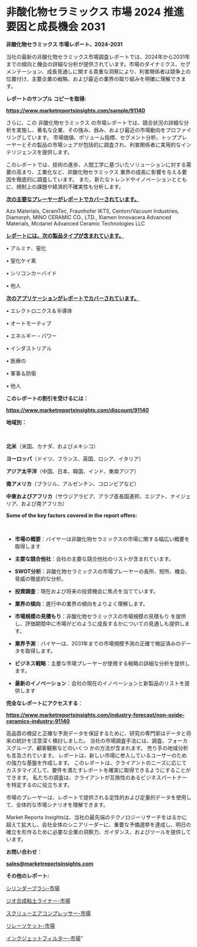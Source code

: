 # 非酸化物セラミックス 市場 2024 推進要因と成長機会 2031

<strong>非酸化物セラミックス 市場レポート、2024-2031</strong>

当社の最新の非酸化物セラミックス市場調査レポートでは、2024年から2031年までの傾向と機会の詳細な分析が提供されています。市場のダイナミクス、セグメンテーション、成長見通しに関する貴重な洞察により、利害関係者は競争上の位置付け、主要企業の戦略、および最近の業界の取り組みを明確に理解できます。



<strong>レポートのサンプル コピーを取得:</strong> <a href=https://www.marketreportsinsights.com/sample/91140>

<strong><u>https://www.marketreportsinsights.com/sample/91140</u></strong></a>

さらに、この 非酸化物セラミックス の市場レポートでは、競合状況の詳細な分析を実施し、著名な企業、その強み、弱み、および最近の市場動向をプロファイリングしています。 市場価値、ボリューム指標、セグメント分析、トッププレーヤーとその製品の市場シェアが包括的に調査され、利害関係者に実用的なインテリジェンスを提供します。

このレポートでは、技術の進歩、人間工学に基づいたソリューションに対する需要の高まり、工業化など、非酸化物セラミックス 業界の成長に影響を与える要因を徹底的に調査しています。 また、新たなトレンドやイノベーションとともに、規制上の課題や経済的不確実性も分析します。



<strong><u>次の主要なプレーヤーがレポートでカバーされています。</u></strong>

Azo Materials, CeramTec, Fraunhofer IKTS, Centorr/Vacuum Industries, Diamorph, MINO CERAMIC CO., LTD., Xiamen Innovacera Advanced Materials, Mcdanel Advanced Ceramic Technologies LLC



<strong><u><b>レポートには、次の製品タイプが含まれています。</b></u></strong>

• アルミナ、窒化

• 窒化ケイ素

• シリコンカーバイド

• 他人



<strong><u><b>次のアプリケーションがレポートでカバーされています。</b></u></strong>

• エレクトロニクス＆半導体

• オートモーティブ

• エネルギー・パワー

• インダストリアル

• 医療の

• 軍事＆防衛

• 他人



<strong><b>このレポートの割引を受けるには：</b></strong>

<a href=https://www.marketreportsinsights.com/discount/91140>

<strong><u>https://www.marketreportsinsights.com/discount/91140</u></strong></a>



<strong>地域別：</strong>

<strong> </strong>



<strong>北米</strong>（米国、カナダ、およびメキシコ）



<strong>ヨーロッパ</strong>（ドイツ、フランス、英国、ロシア、イタリア）



<strong>アジア太平洋</strong>（中国、日本、韓国、インド、東南アジア）



<strong>南アメリカ</strong>（ブラジル、アルゼンチン、コロンビアなど）



<strong>中東およびアフリカ</strong>（サウジアラビア、アラブ首長国連邦、エジプト、ナイジェリア、および南アフリカ）



<strong>Some of the key factors covered in the report offers:</strong>

<strong> </strong>
<ul>
  <li>

<strong>市場の概要</strong>：バイヤーは非酸化物セラミックスの市場に関する幅広い概要を取得します</li>
  <li>

<strong>主要な競合他社</strong>：会社の主要な競合他社のリストが含まれています。</li>
  <li>

<strong>SWOT分析</strong>：非酸化物セラミックスの市場プレーヤーの長所、短所、機会、脅威の徹底的な分析。</li>
  <li>

<strong>投資調査</strong>：現在および将来の投資機会に焦点を当てています。</li>
  <li>

<strong>業界の傾向</strong>：進行中の業界の傾向をよりよく理解します。</li>
  <li>

<strong>市場規模の見積もり</strong>：非酸化物セラミックスの市場規模の見積もり を提供し、評価期間中に市場がどのように成長するかについての見通しも提供します。</li>
  <li>

<strong>業界予測</strong>：バイヤーは、2031年までの市場規模予測の正確で検証済みのデータを取得します。</li>
  <li>

<strong>ビジネス戦略</strong>：主要な市場プレーヤーが使用する戦略の詳細な分析を提供します。</li>
  <li>

<strong>最新のイノベーション</strong>：会社の現在のイノベーションと新製品のリストを提供します</li>
</ul>


<strong>完全なレポートにアクセスする</strong>：

<a href=https://www.marketreportsinsights.com/industry-forecast/non-oxide-ceramics-industry-91140>

<strong><u>https://www.marketreportsinsights.com/industry-forecast/non-oxide-ceramics-industry-91140</u></strong></a>

高品質の検証と正確な予測データを保証するために、研究の専門家はデータと将来の統計を注意深く検討しました。 当社の市場調査手法には、調査、フォーカスグループ、顧客観察などのいくつ かの方法が含まれます。 売り手の地域分析も言及されています。 レポートは、新しい市場に参入しているユーザーのための強力な基盤を作成します。 このレポートは、クライアントのニーズに応じてカスタマイズして、要件を満たすレポートを確実に取得できるようにすることができます。 私たちの調査は、クライアントが互換性のあるビジネスパートナーを特定するのに役立ちます。

市場のプレーヤーは、レポートで提供される定性的および定量的データを使用して、全体的な市場シナリオを理解できます。

Market Reports Insightsは、当社の最先端のテクノロジーリサーチをはるかに超えて拡大し、会社全体のシニアリーダーに、重要な予備選挙を達成し、明日の確立を形作るために必要な企業の洞察力、ガイダンス、およびツールを提供しています。



<strong><b>お問い合わせ</b></strong>：

<a href=mailto:sales@marketreportsinsights.com>

<strong><u>sales@marketreportsinsights.com</u></strong></a>



<strong>その他のレポート:</strong>

<a href=https://www.linkedin.com/pulse/シリンダーブラシ-市場-2023-年のダイナミクスとビジネストレンド-2030-cnslf/>シリンダーブラシ-市場</a>

<a href=https://www.linkedin.com/pulse/ジオ合成粘土ライナー-市場-2023-推進要因と成長機会-2030-pr-news-hub-fplff/>ジオ合成粘土ライナー-市場</a>

<a href=https://www.linkedin.com/pulse/スクリューエアコンプレッサー-市場-2023-推進要因と成長機会-2030-pr-news-hub-yyqsf/>スクリューエアコンプレッサー-市場</a>

<a href=https://www.linkedin.com/pulse/リレーソケット-市場-2023-swot-分析と成長率-2030-pr-news-hub-fok9f/>リレーソケット-市場</a>

<a href=https://www.linkedin.com/pulse/インクジェットフィルター-市場-2023-swot-分析と最新イノベーション-tn2cf/>インクジェットフィルター-市場</a>"
